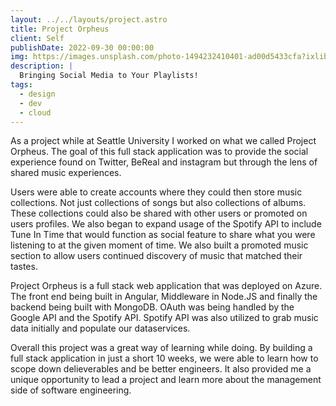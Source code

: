 ```yaml
---
layout: ../../layouts/project.astro
title: Project Orpheus
client: Self
publishDate: 2022-09-30 00:00:00
img: https://images.unsplash.com/photo-1494232410401-ad00d5433cfa?ixlib=rb-1.2.1&ixid=MnwxMjA3fDB8MHxwaG90by1wYWdlfHx8fGVufDB8fHx8&auto=format&fit=crop&w=1170&q=80
description: |
  Bringing Social Media to Your Playlists!
tags:
  - design
  - dev
  - cloud
---
```


As a project while at Seattle University I worked on what we called Project Orpheus. The goal of this full stack application
was to provide the social experience found on Twitter, BeReal and instagram but through the lens of shared music experiences.

Users were able to create accounts where they could then store music collections. Not just collections of songs but also collections of albums. These collections could also be shared with other users or promoted on users profiles. We also began
to expand usage of the Spotify API to include Tune In Time that would function as social feature to share what you were listening to at the given moment of time. We also built a promoted music section to allow users continued discovery of
music that matched their tastes.

Project Orpheus is a full stack web application that was deployed on Azure. The front end being built in Angular, Middleware in Node.JS and finally the backend being built with MongoDB. OAuth was being handled by the Google API and the Spotify API. 
Spotify API was also utilized to grab music data initially and populate our dataservices.

Overall this project was a great way of learning while doing. By building a full stack application in just a short 10 weeks, we were able to learn how to scope down delieverables and be better engineers. It also provided me a unique opportunity to lead a project and learn more about the management side of software engineering.
